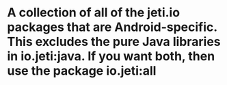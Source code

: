 # A collection of all of the jeti.io packages that are Android-specific. This excludes the pure Java libraries in io.jeti:java. If you want both, then use the package io.jeti:all
